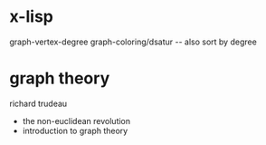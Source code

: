# x-lisp

graph-vertex-degree
graph-coloring/dsatur -- also sort by degree

# graph theory

richard trudeau

- the non-euclidean revolution
- introduction to graph theory
